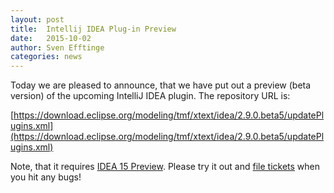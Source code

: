 ```yaml
---
layout: post
title:  Intellij IDEA Plug-in Preview
date:   2015-10-02
author: Sven Efftinge
categories: news
---
```


Today we are pleased to announce, that we have put out a preview (beta version) of the upcoming IntelliJ IDEA plugin.
The repository URL is:

[https://download.eclipse.org/modeling/tmf/xtext/idea/2.9.0.beta5/updatePlugins.xml](https://download.eclipse.org/modeling/tmf/xtext/idea/2.9.0.beta5/updatePlugins.xml)

Note, that it requires [IDEA 15 Preview](https://www.jetbrains.com/idea/nextversion/).
Please try it out and [file tickets](https://bugs.eclipse.org/bugs/enter_bug.cgi?product=Xtend) when you hit any bugs!
